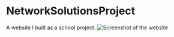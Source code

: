 # NetworkSolutionsProject
A website I built as a school project.
![Screenshot of the website](http://imgur.com/a/lX7tL)
